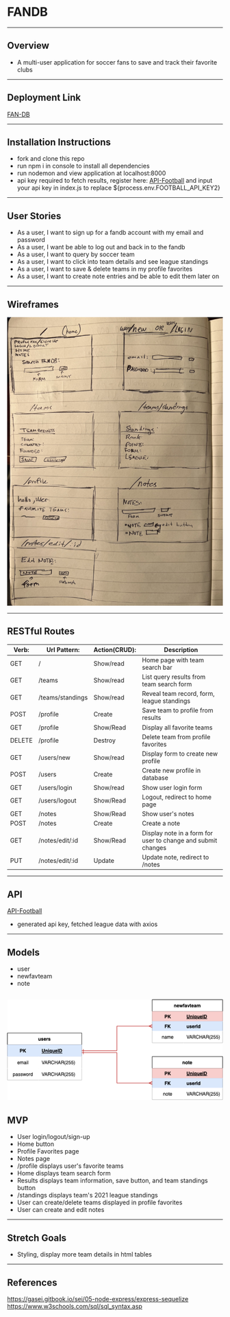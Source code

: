 # FANDB

---
## Overview
- A multi-user application for soccer fans to save and track their favorite clubs

---
## Deployment Link

[FAN-DB](https://fan-db.herokuapp.com/)

---
## Installation Instructions
- fork and clone this repo
- run npm i in console to install all dependencies
- run nodemon and view application at localhost:8000
- api key required to fetch results, register here: [API-Football](https://www.api-football.com/) and input your api key in index.js to replace ${process.env.FOOTBALL_API_KEY2}


---
## User Stories
- As a user, I want to sign up for a fandb account with my email and password 
- As a user, I want be able to log out and back in to the fandb
- As a user, I want to query by soccer team
- As a user, I want to click into team details and see league standings
- As a user, I want to save & delete teams in my profile favorites
- As a user, I want to create note entries and be able to edit them later on

---
## Wireframes
![wireframes](/readmeimgs/IMG_2068.jpg)

---
## RESTful Routes

| Verb: | Url Pattern: | Action(CRUD): | Description |
| ----- | ------------ | ------------- | -------------------------------------  |
| GET   |     /        |  Show/read    | Home page with team search bar | 
| GET   |   /teams     |  Show/read    | List query results from team search form | 
| GET   |   /teams/standings |  Show/read    | Reveal team record, form, league standings |
| POST   |   /profile |  Create       | Save team to profile from results
| GET   |   /profile |  Show/Read       | Display all favorite teams |
| DELETE   |   /profile |  Destroy      | Delete team from profile favorites|
| GET   |   /users/new |  Show/read    | Display form to create new profile |
| POST   |   /users |  Create       | Create new profile in database |
| GET   |   /users/login  |  Show/read    | Show user login form |
| GET   |   /users/logout   |  Show/Read      | Logout, redirect to home page |
| GET   |   /notes   |  Show/Read      | Show user's notes |
| POST   |   /notes   |  Create       | Create a note |
|  GET   |   /notes/edit/:id  |  Show/Read       | Display note in a form for user to change and submit changes |
| PUT   |   /notes/edit/:id  |  Update       | Update note, redirect to /notes |

---
## API

[API-Football](https://www.api-football.com/documentation-beta)
- generated api key, fetched league data with axios

---
## Models
- user
- newfavteam
- note

![drawio](readmeimgs/fandb.drawio.png)
---

## MVP
- User login/logout/sign-up
- Home button
- Profile Favorites page
- Notes page
- /profile displays user's favorite teams
- Home displays team search form
- Results displays team information, save button, and team standings button
- /standings displays team's 2021 league standings
- User can create/delete teams displayed in profile favorites
- User can create and edit notes
---
## Stretch Goals
- Styling, display more team details in html tables

---
## References
https://gasei.gitbook.io/sei/05-node-express/express-sequelize
https://www.w3schools.com/sql/sql_syntax.asp